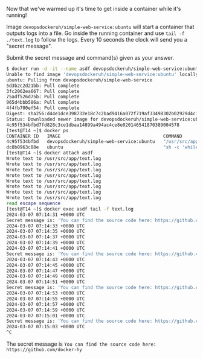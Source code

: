 Now that we've warmed up it's time to get inside a container while it's running!

Image `devopsdockeruh/simple-web-service:ubuntu` will start a container that outputs logs into a file. Go inside the running container and use `tail -f ./text.log` to follow the logs. Every 10 seconds the clock will send you a "secret message".

Submit the secret message and command(s) given as your answer.

```sh
$ docker run -d -it --name asdf devopsdockeruh/simple-web-service:ubuntu 
Unable to find image 'devopsdockeruh/simple-web-service:ubuntu' locally
ubuntu: Pulling from devopsdockeruh/simple-web-service
5d3b2c2d21bb: Pull complete 
3fc2062ea667: Pull complete 
75adf526d75b: Pull complete 
965d4bbb586a: Pull complete 
4f4fb700ef54: Pull complete 
Digest: sha256:d44e1dce398732e18c7c2bad9416a072f719af33498302b02929d4c112e88d2a
Status: Downloaded newer image for devopsdockeruh/simple-web-service:ubuntu
4c95f534bfbd7fd828c3ce1dbaa14899a494ac4ce8e020146541870389004578
[test@T14 ~]$ docker ps
CONTAINER ID   IMAGE                                      COMMAND                  CREATED          STATUS          PORTS     NAMES
4c95f534bfbd   devopsdockeruh/simple-web-service:ubuntu   "/usr/src/app/server"    7 seconds ago    Up 6 seconds              asdf
dc8b0963c88e   ubuntu                                     "sh -c 'while true; …"   13 minutes ago   Up 13 minutes             looper-it
[test@T14 ~]$ docker attach asdf
Wrote text to /usr/src/app/text.log
Wrote text to /usr/src/app/text.log
Wrote text to /usr/src/app/text.log
Wrote text to /usr/src/app/text.log
Wrote text to /usr/src/app/text.log
Wrote text to /usr/src/app/text.log
Wrote text to /usr/src/app/text.log
Wrote text to /usr/src/app/text.log
read escape sequence
[test@T14 ~]$ docker exec asdf tail -f text.log
2024-03-07 07:14:31 +0000 UTC
Secret message is: 'You can find the source code here: https://github.com/docker-hy'
2024-03-07 07:14:33 +0000 UTC
2024-03-07 07:14:35 +0000 UTC
2024-03-07 07:14:37 +0000 UTC
2024-03-07 07:14:39 +0000 UTC
2024-03-07 07:14:41 +0000 UTC
Secret message is: 'You can find the source code here: https://github.com/docker-hy'
2024-03-07 07:14:43 +0000 UTC
2024-03-07 07:14:45 +0000 UTC
2024-03-07 07:14:47 +0000 UTC
2024-03-07 07:14:49 +0000 UTC
2024-03-07 07:14:51 +0000 UTC
Secret message is: 'You can find the source code here: https://github.com/docker-hy'
2024-03-07 07:14:53 +0000 UTC
2024-03-07 07:14:55 +0000 UTC
2024-03-07 07:14:57 +0000 UTC
2024-03-07 07:14:59 +0000 UTC
2024-03-07 07:15:01 +0000 UTC
Secret message is: 'You can find the source code here: https://github.com/docker-hy'
2024-03-07 07:15:03 +0000 UTC
^C
```

The secret message is `You can find the source code here: https://github.com/docker-hy`
